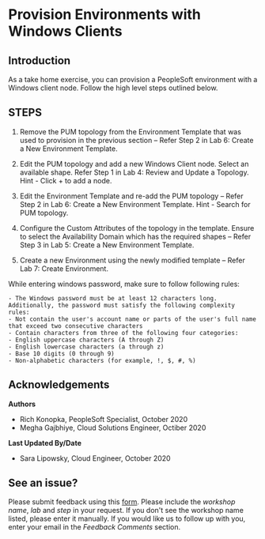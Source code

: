 # Provision Environments with Windows Clients

## Introduction

As a take home exercise, you can provision a PeopleSoft environment with a Windows client node. Follow the high level steps outlined below.

<!-- Estimated Lab Time: n minutes -->


## **STEPS**
1.	Remove the PUM topology from the Environment Template that was used to provision in the previous section – Refer Step 2 in  Lab 6: Create a New Environment Template.

2.	Edit the PUM topology and add a new Windows Client node.  Select an available shape. Refer Step 1 in Lab 4: Review and Update a Topology.  Hint - Click + to add a node. 

3.	Edit the Environment Template and re-add the PUM topology – Refer Step 2 in Lab 6: Create a New Environment Template. Hint - Search for PUM topology. 

4.	Configure the Custom Attributes of the topology in the template.  Ensure to select the Availability Domain which has the required shapes – Refer Step 3 in Lab 5: Create a New Environment Template.

5.	Create a new Environment using the newly modified template – Refer Lab 7: Create Environment. 

  While entering windows password, make sure to follow following rules:

    - The Windows password must be at least 12 characters long. Additionally, the password must satisfy the following complexity rules:
    - Not contain the user's account name or parts of the user's full name that exceed two consecutive characters
    - Contain characters from three of the following four categories:
    - English uppercase characters (A through Z)
    - English lowercase characters (a through z)
    - Base 10 digits (0 through 9)
    - Non-alphabetic characters (for example, !, $, #, %)


## Acknowledgements
**Authors** 
- Rich Konopka, PeopleSoft Specialist, October 2020
- Megha Gajbhiye, Cloud Solutions Engineer, Octiber 2020

**Last Updated By/Date** 
- Sara Lipowsky, Cloud Engineer, October 2020

## See an issue?
Please submit feedback using this [form](https://apexapps.oracle.com/pls/apex/f?p=133:1:::::P1_FEEDBACK:1). Please include the *workshop name*, *lab* and *step* in your request.  If you don't see the workshop name listed, please enter it manually. If you would like us to follow up with you, enter your email in the *Feedback Comments* section.
